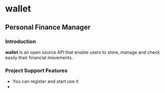 # wallet

## Personal Finance Manager

### Introduction

**wallet** is an open source API that enable users to store, manage and check easily their financial movements.

### Project Support Features

- You can register and start use it
-
